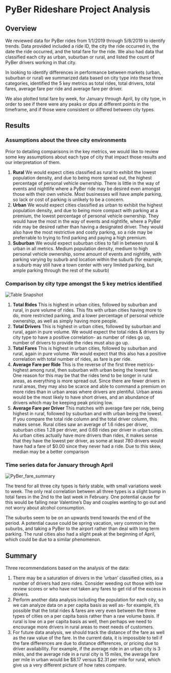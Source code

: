 # PyBer Rideshare Project Analysis

## Overview
We reviewed data for PyBer rides from 1/1/2019 through 5/8/2019 to identify trends. Data provided included a ride ID, the city the ride occurred in, the date the ride occurred, and the total fare for the ride. We also had data that classified each city as urban, suburban or rural, and listed the count of PyBer drivers working in that city. 

In looking to identify differences in performance between markets (urban, suburban or rural) we summarized data based on city type into these three categories, identified the 5 key metrics as total rides, total drivers, total fares, average fare per ride and average fare per driver. 

We also plotted total fare by week, for January through April, by city type, in order to see if there were any peaks or dips at different points in the timeframe, and if those were consistent or differed between city types. 

## Results

### Assumptions about the three city environments

Prior to detailing comparisons in the key metrics, we would like to review some key assumptions about each type of city that impact those results and our interpretation of them.
1. **Rural** We would expect cities classified as rural to exhibit the lowest population density, and due to being more spread out, the highest percentage of personal vehicle ownership. There is little in the way of events and nightlife where a PyBer ride may be desired even amongst those with their own vehicle. Most businesses will have ample parking, so lack or cost of parking is unlikely to be a concern. 
2. **Urban** We would expect cities classified as urban to exhibit the highest population density, and due to being more compact with parking at a premium, the lowest percentage of personal vehicle ownership. They would have the most in the way of events and nightlife, where a PyBer ride may be desired rather than having a designated driver. They would also have the most restrictive and costly parking, so a ride may be preferrable to trying to find parking and paying a high premium. 
3. **Suburban** We would expect suburban cities to fall in between rural & urban in all metrics. Medium population density, medium to high personal vehicle ownership, some amount of events and nightlife, with parking varying by suburb and location within the suburb (for example, a suburb may still have a town center with very limited parking, but ample parking through the rest of the suburb)

### Comparison by city type amongst the 5 key metrics identified
   ![Table Snapshot](https://user-images.githubusercontent.com/85597801/127784829-8e0346f6-cb5c-447a-9b99-6e053beed300.png)


1. **Total Rides** This is highest in urban cities, followed by suburban and rural, in pure volume of rides. This fits with urban cities having more to do, more restricted parking, and a lower percentage of personal vehicle ownership, as well as simply having more people.
2. **Total Drivers** This is highest in urban cities, followed by suburban and rural, again in pure volume. We would expect the total rides & drivers by city type to have a positive correlation- as number of rides go up, number of drivers to provide the rides must also go up. 
3. **Total Fares** This is highest in urban cities, followed by suburban and rural, again in pure volume. We would expect that this also has a positive correlation with total number of rides, as fare is per ride. 
4. **Average Fare per Ride** This is the reverse of the first three metrics- highest among rural, then suburban with urban being the lowest fare. One reason for this may be that the rides tend to be longer in rural areas, as everything is more spread out. Since there are fewer drivers in rural areas, they may also be scarce and able to command a premium on more rides than in urban areas where drivers are plentiful. Urban areas would be the most likely to have short drives, and an abundance of drivers which may be keeping peak pricing low. 
5. **Average Fare per Driver** This matches with average fare per ride, being highest in rural, followed by suburban and with urban being the lowest. If you compare the total ride column and the total driver column, this makes sense. Rural cities saw an average of 1.6 rides per driver, suburban cities 1.28 per driver, and 0.68 rides per driver in urban cities. As urban cities actually have more drivers than rides, it makes sense that they have the lowest per driver, as some at least 780 drivers would have had a fare of $0.00 since they never had a ride. Due to this skew, median may be a better comparison

### Time series data for January through April

![PyBer_fare_summary](https://user-images.githubusercontent.com/85597801/127784857-8d3eca61-650d-4480-afb9-d19d0dc09235.png)


The trend for all three city types is fairly stable, with small variations week to week. The only real correlation between all three types is a slight bump in total fares in the 2nd to the last week in February. One potential cause for this would be falling near Valentine’s Day and couples wanting to go out and not worry about alcohol consumption. 

The suburbs seem to be on an upwards trend towards the end of the period. A potential cause could be spring vacation, very common in the suburbs, and taking a PyBer to the airport rather than deal with long term parking. The rural cities also had a slight peak at the beginning of April, which could be due to a similar phenomenon. 

## Summary

Three recommendations based on the analysis of the data:
1.  There may be a saturation of drivers in the ‘urban’ classified cities, as a number of drivers had zero rides. Consider weeding out those with low review scores or who have not taken any fares to get rid of the excess in drivers. 
2. Perform another data analysis including the population for each city, so we can analyze data on a per capita basis as well as- for example, it’s possible that the total rides & fares are very even between the three types of cities on a per capita basis rather than a raw volume basis. If rural is low on a per capita basis as well, then perhaps we need to encourage more drivers in rural areas to meet needs of customers. 
3. For future data analysis, we should track the distance of the fare as well as the raw value of the fare. In the current data, it is impossible to tell if the fare differences are due to distance differences, or pricing due to driver availability. For example, if the average ride in an urban city is 3 miles, and the average ride in a rural city is 15 miles, the average fare per mile in urban would be $8.17 versus $2.31 per mile for rural, which give us a very different picture of how rates compare. 
